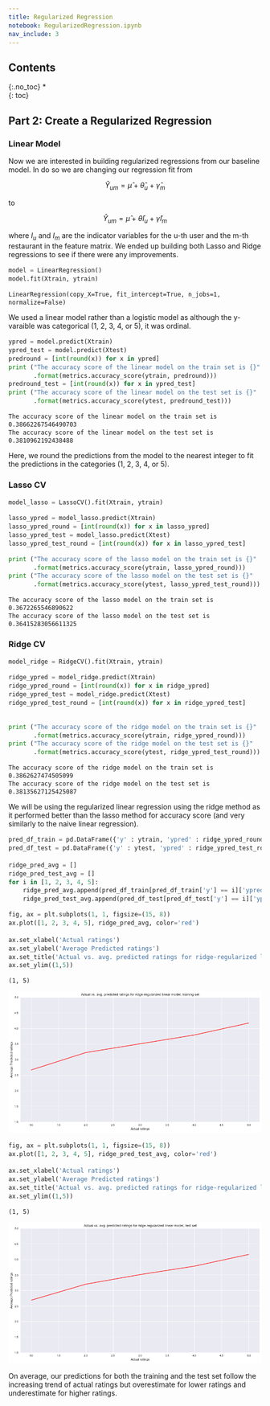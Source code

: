 ```yaml
---
title: Regularized Regression
notebook: RegularizedRegression.ipynb
nav_include: 3
---
```


## Contents
{:.no_toc}
*  
{: toc}



## Part 2: Create a Regularized Regression

### Linear Model

Now we are interested in building regularized regressions from our baseline model. In do so we are changing our regression fit from 

$$ \hat{Y}_{um} = \hat{\mu} + \hat{\theta}_{u} + \hat{\gamma}_m $$

to 

$$ \hat{Y}_{um} = \hat{\mu} + \bar{\theta}I_u + \hat{\gamma} I_m $$

where $I_u$ and $I_m$ are the indicator variables for the u-th user and the m-th restaurant in the feature matrix. We ended up building both Lasso and Ridge regressions to see if there were any improvements. 

```python
model = LinearRegression()
model.fit(Xtrain, ytrain)
```





    LinearRegression(copy_X=True, fit_intercept=True, n_jobs=1, normalize=False)



We used a linear model rather than a logistic model as although the y-varaible was categorical (1, 2, 3, 4, or 5), it was ordinal.



```python
ypred = model.predict(Xtrain)
ypred_test = model.predict(Xtest)
predround = [int(round(x)) for x in ypred]
print ("The accuracy score of the linear model on the train set is {}"
       .format(metrics.accuracy_score(ytrain, predround)))
predround_test = [int(round(x)) for x in ypred_test]
print ("The accuracy score of the linear model on the test set is {}"
       .format(metrics.accuracy_score(ytest, predround_test)))
```


    The accuracy score of the linear model on the train set is 0.38662267546490703
    The accuracy score of the linear model on the test set is 0.3810962192438488


Here, we round the predictions from the model to the nearest integer to fit the predictions in the categories (1, 2, 3, 4, or 5).

### Lasso CV



```python
model_lasso = LassoCV().fit(Xtrain, ytrain)
```




```python
lasso_ypred = model_lasso.predict(Xtrain)
lasso_ypred_round = [int(round(x)) for x in lasso_ypred]
lasso_ypred_test = model_lasso.predict(Xtest)
lasso_ypred_test_round = [int(round(x)) for x in lasso_ypred_test]
```




```python
print ("The accuracy score of the lasso model on the train set is {}"
       .format(metrics.accuracy_score(ytrain, lasso_ypred_round)))
print ("The accuracy score of the lasso model on the test set is {}"
       .format(metrics.accuracy_score(ytest, lasso_ypred_test_round)))
```


    The accuracy score of the lasso model on the train set is 0.3672265546890622
    The accuracy score of the lasso model on the test set is 0.36415283056611325


### Ridge CV



```python
model_ridge = RidgeCV().fit(Xtrain, ytrain)
```




```python
ridge_ypred = model_ridge.predict(Xtrain)
ridge_ypred_round = [int(round(x)) for x in ridge_ypred]
ridge_ypred_test = model_ridge.predict(Xtest)
ridge_ypred_test_round = [int(round(x)) for x in ridge_ypred_test]
```




```python

print ("The accuracy score of the ridge model on the train set is {}"
       .format(metrics.accuracy_score(ytrain, ridge_ypred_round)))
print ("The accuracy score of the ridge model on the test set is {}"
       .format(metrics.accuracy_score(ytest, ridge_ypred_test_round)))
```


    The accuracy score of the ridge model on the train set is 0.3862627474505099
    The accuracy score of the ridge model on the test set is 0.38135627125425087


We will be using the regularized linear regression using the ridge method as it performed better than the lasso method for accuracy score (and very similarly to the naive linear regression).



```python
pred_df_train = pd.DataFrame({'y' : ytrain, 'ypred' : ridge_ypred_round})
pred_df_test = pd.DataFrame({'y' : ytest, 'ypred' : ridge_ypred_test_round})

ridge_pred_avg = []
ridge_pred_test_avg = []
for i in [1, 2, 3, 4, 5]:
    ridge_pred_avg.append(pred_df_train[pred_df_train['y'] == i]['ypred'].mean())
    ridge_pred_test_avg.append(pred_df_test[pred_df_test['y'] == i]['ypred'].mean())
```




```python
fig, ax = plt.subplots(1, 1, figsize=(15, 8))
ax.plot([1, 2, 3, 4, 5], ridge_pred_avg, color='red')

ax.set_xlabel('Actual ratings')
ax.set_ylabel('Average Predicted ratings')
ax.set_title('Actual vs. avg. predicted ratings for ridge-regularized linear model, training set')
ax.set_ylim((1,5))
```





    (1, 5)




![png](RegularizedRegression_files/RegularizedRegression_48_1.png)




```python
fig, ax = plt.subplots(1, 1, figsize=(15, 8))
ax.plot([1, 2, 3, 4, 5], ridge_pred_test_avg, color='red')

ax.set_xlabel('Actual ratings')
ax.set_ylabel('Average Predicted ratings')
ax.set_title('Actual vs. avg. predicted ratings for ridge-regularized linear model, test set')
ax.set_ylim((1,5))
```





    (1, 5)




![png](RegularizedRegression_files/RegularizedRegression_49_1.png)


On average, our predictions for both the training and the test set follow the increasing trend of actual ratings but overestimate for lower ratings and underestimate for higher ratings.
